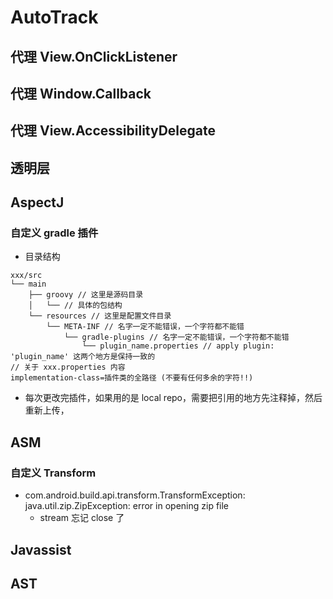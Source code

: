 # AutoTrack

## 代理 View.OnClickListener

## 代理 Window.Callback

## 代理 View.AccessibilityDelegate

## 透明层

## AspectJ

### 自定义 gradle 插件
- 目录结构

```shell
xxx/src
└── main
    ├── groovy // 这里是源码目录
    │   └── // 具体的包结构
    └── resources // 这里是配置文件目录
        └── META-INF // 名字一定不能错误，一个字符都不能错
            └── gradle-plugins // 名字一定不能错误，一个字符都不能错
                └── plugin_name.properties // apply plugin: 'plugin_name' 这两个地方是保持一致的
// 关于 xxx.properties 内容
implementation-class=插件类的全路径 (不要有任何多余的字符!!)
```
- 每次更改完插件，如果用的是 local repo，需要把引用的地方先注释掉，然后重新上传，

## ASM

### 自定义 Transform

- com.android.build.api.transform.TransformException: java.util.zip.ZipException: error in opening zip file
    - stream 忘记 close 了

## Javassist

## AST
